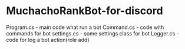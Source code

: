# MuchachoRankBot-for-discord
Program.cs - main code what run a bot
Command.cs - code with commands for bot
settings.cs - some settings class for bot
Logger.cs - code for log a bot action(role add)
